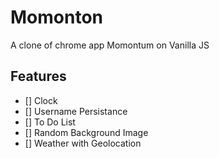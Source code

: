 # Momonton
A clone of chrome app Momontum on Vanilla JS

## Features
- [] Clock
- [] Username Persistance
- [] To Do List
- [] Random Background Image
- [] Weather with Geolocation
